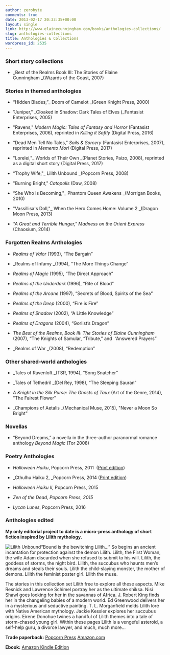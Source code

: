 ```yaml
---
author: zerobyte
comments: true
date: 2013-02-17 20:33:35+00:00
layout: single
link: http://www.elainecunningham.com/books/anthologies-collections/
slug: anthologies-collections
title: Anthologies & Collections
wordpress_id: 2535
---
```


### **Short story collections**





 	
  * _Best of the Realms Book III: The Stories of Elaine Cunningham _(Wizards of the Coast, 2007)




### **Stories in themed anthologies**





 	
  * “Hidden Blades,”_ Doom of Camelot _(Green Knight Press, 2000)

 	
  * "Juniper," _Cloaked in Shadow: Dark Tales of Elves (_Fantasist Enterprises, 2005)

 	
  * "Ravens," _Modern Magic: Tales of Fantasy and Horror_ (Fantasist Enterprises, 2006), reprinted in _Killing it Softly_ (Digital Press, 2016)

 	
  * “Dead Men Tell No Tales,” _Sails & Sorcery_ (Fantasist Enterprises, 2007), reprinted in _Memento Mori_ (Digital Press, 2017)

 	
  * "Lorelei,"_ Worlds of Their Own _(Planet Stories, Paizo, 2008), reprinted as a digital short story (Digital Press, 2017)

 	
  * “Trophy Wife,"_ Lilith Unbound _(Popcorn Press, 2008)

 	
  * "Burning Bright," _Catopolis_ (Daw, 2008)

 	
  * “She Who Is Becoming,"_ Phantom Queen Awakens _(Morrigan Books, 2010)

 	
  * "Vassillisa's Doll,"_ When the Hero Comes Home: Volume 2 _(Dragon Moon Press, 2013)

 	
  * _"_A Great and Terrible Hunger,"_ Madness on the Orient Express_ (Chaosium, 2014)




### **Forgotten Realms Anthologies**





 	
  * _Realms of Valor_ (1993), “The Bargain”

 	
  * _Realms of Infamy _(1994), “The More Things Change”

 	
  * _Realms of Magic_ (1995), “The Direct Approach”

 	
  * _Realms of the Underdark_ (1996), “Rite of Blood”

 	
  * _Realms of the Arcane_ (1997), “Secrets of Blood, Spirits of the Sea”

 	
  * _Realms of the Deep_ (2000), “Fire is Fire”

 	
  * _Realms of Shadow_ (2002), “A Little Knowledge”

 	
  * _Realms of Dragons_ (2004), “Gorlist’s Dragon”

 	
  * _The Best of the Realms, Book III: The Stories of Elaine Cunningham_ (2007), “The Knights of Samular, “Tribute,” and  “Answered Prayers”

 	
  * _Realms of War _(2008), “Redemption”




### **Other shared-world anthologies**





 	
  * _Tales of Ravenloft _(TSR, 1994), “Song Snatcher”

 	
  * _Tales of Tethedril _(Del Rey, 1998), “The Sleeping Sauran”

 	
  * _A Knight in the Silk Purse: The Ghosts of Taux_ (Art of the Genre, 2014), "The Fairest Flower"

 	
  * _Champions of Aetalis _(Mechanical Muse, 2015), "Never a Moon So Bright"




### **Novellas**





 	
  * “Beyond Dreams,” a novella in the three-author paranormal romance anthology _Beyond Magic_ (Tor 2008)




### **Poetry Anthologies**





 	
  * _Halloween Haiku_, Popcorn Press, 2011  ([Print edition](http://www.amazon.com/Halloween-Haiku-Lester-Smith/dp/1466485124/ref=sr_1_6?s=books&ie=UTF8&qid=1319984502&sr=1-6))

 	
  * _Cthulhu Haiku 2, _Popcorn Press, 2014 ([Print edition](http://www.amazon.com/Cthulhu-Haiku-II-Madness-Popcorn/dp/1494342405/ref=sr_1_1?s=books&ie=UTF8&qid=1390396134&sr=1-1&keywords=cthulhu+haiku+2))

 	
  * _Halloween Haiku II,_ Popcorn Press, 2015

 	
  * _Zen of the Dead, Popcorn Press, 2015_

 	
  * _Lycan Lunes_, Popcorn Press, 2016




### **Anthologies edited**


**My only editorial project to date is a micro-press anthology of short fiction inspired by Lilith mythology.**


![Lilith Unbound](http://www.elainecunningham.com/wp-content/uploads/2013/02/Lilith-Unbound-195x300.jpg)“Bound is the bewitching Lilith…” So begins an ancient incantation for protection against the demon Lilith. Lilith, the First Woman, the wife Adam discarded when she refused to submit to his will. Lilith, the goddess of storms, the night bird. Lilith, the succubus who haunts men’s dreams and steals their souls. Lilith the child-slaying monster, the mother of demons. Lilith the feminist poster girl. Lilith the muse.


The stories in this collection set Lilith free to explore all these aspects. Mike Resnick and Lawrence Schimel portray her as the ultimate shiksa. Nisi Shawl goes looking for her in the savannas of Africa. J. Robert King finds her in the changeling babies of a modern world. Ed Greenwood delivers her in a mysterious and seductive painting. T. L. Morganfield melds Lilith lore with Native American mythology. Jackie Kessler explores her succubus origins. Eirene Donohue twines a handful of Lilith themes into a tale of storm-chased young girl. Within these pages Lilith is a vengeful asteroid, a self-help guru, a divorce lawyer, and much, much more…


**Trade paperback:** [Popcorn Press](http://popcornpress.com/index.php?act=viewProd&productId=13) [Amazon.com](http://www.amazon.com/Lilith-Unbound-Elaine-Cunningham/dp/1460948203/ref=tmm_pap_title_0)




**Ebook:** [Amazon Kindle Edition](http://www.amazon.com/Lilith-Unbound-ebook/dp/B005O0JD4K/ref=sr_1_8?s=digital-text&ie=UTF8&qid=1361129001&sr=1-8&keywords=popcorn+press)
